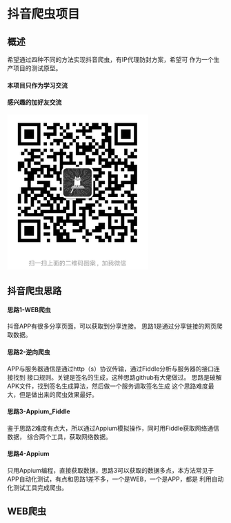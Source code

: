 # 抖音爬虫项目
## 概述

希望通过四种不同的方法实现抖音爬虫，有IP代理防封方案，希望可
作为一个生产项目的测试原型。
#### 
**本项目只作为学习交流**

#### 感兴趣的加好友交流
![markdown](doc/wechat.png)

## 抖音爬虫思路

#### 思路1-WEB爬虫
抖音APP有很多分享页面，可以获取到分享连接。
思路1是通过分享链接的网页爬取数据。

#### 思路2-逆向爬虫
APP与服务器通信是通过http（s）协议传输，通过Fiddle分析与服务器的接口连接找到
接口规则。关键是签名的生成，这种思路github有大佬做过。
思路是破解APK文件，找到签名生成算法，然后做一个服务调取签名生成
这个思路难度最大，但是做出来的爬虫效果最好。

#### 思路3-Appium_Fiddle
鉴于思路2难度有点大，所以通过Appium模拟操作，同时用Fiddle获取网络通信数据，
综合两个工具，获取网络数据。

#### 思路4-Appium
只用Appium编程，直接获取数据，思路3可以获取的数据多点，本方法常见于
APP自动化测试，有点和思路1差不多，一个是WEB，一个是APP，都是
利用自动化测试工具完成爬虫。

## WEB爬虫


